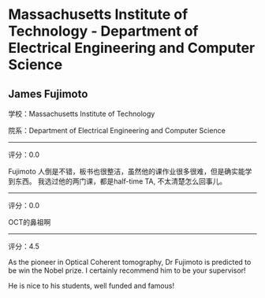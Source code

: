 # Massachusetts Institute of Technology - Department of Electrical Engineering and Computer Science

## James Fujimoto

学校：Massachusetts Institute of Technology

院系：Department of Electrical Engineering and Computer Science

* * *

评分：0.0

Fujimoto 人倒是不错，板书也很整洁，虽然他的课作业很多很难，但是确实能学到东西。
我选过他的两门课，都是half-time TA, 不太清楚怎么回事儿。

* * *

评分：0.0

OCT的鼻祖啊

* * *

评分：4.5

As the pioneer in Optical Coherent tomography, Dr Fujimoto is predicted to be win the Nobel prize. I certainly recommend him to be your supervisor!

He is nice to his students, well funded and famous!